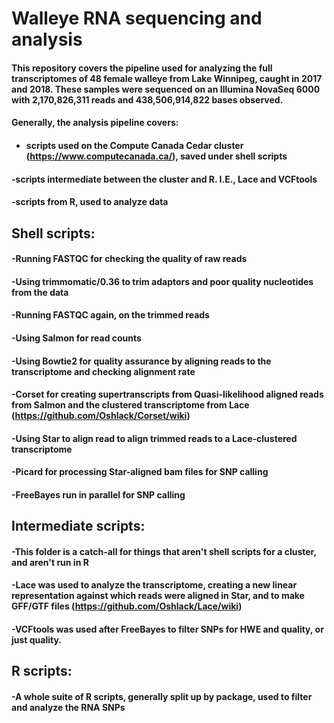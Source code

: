 # Walleye RNA sequencing and analysis
#### This repository covers the pipeline used for analyzing the full transcriptomes of 48 female walleye from Lake Winnipeg, caught in 2017 and 2018. These samples were sequenced on an Illumina NovaSeq 6000 with 2,170,826,311 reads and 438,506,914,822 bases observed. 

#### Generally, the analysis pipeline covers:
* #### scripts used on the Compute Canada Cedar cluster (https://www.computecanada.ca/), saved under shell scripts
#### -scripts intermediate between the cluster and R. I.E., Lace and VCFtools
#### -scripts from R, used to analyze data

## Shell scripts:
#### -Running FASTQC for checking the quality of raw reads
#### -Using trimmomatic/0.36 to trim adaptors and poor quality nucleotides from the data
#### -Running FASTQC again, on the trimmed reads
#### -Using Salmon for read counts 
#### -Using Bowtie2 for quality assurance by aligning reads to the transcriptome and checking alignment rate
#### -Corset for creating supertranscripts from Quasi-likelihood aligned reads from Salmon and the clustered transcriptome from Lace (https://github.com/Oshlack/Corset/wiki)
#### -Using Star to align read to align trimmed reads to a Lace-clustered transcriptome
#### -Picard for processing Star-aligned bam files for SNP calling
#### -FreeBayes run in parallel for SNP calling

## Intermediate scripts:
#### -This folder is a catch-all for things that aren't shell scripts for a cluster, and aren't run in R
#### -Lace was used to analyze the transcriptome, creating a new linear representation against which reads were aligned in Star, and to make GFF/GTF files (https://github.com/Oshlack/Lace/wiki)
#### -VCFtools was used after FreeBayes to filter SNPs for HWE and quality, or just quality.

## R scripts:
#### -A whole suite of R scripts, generally split up by package, used to filter and analyze the RNA SNPs
